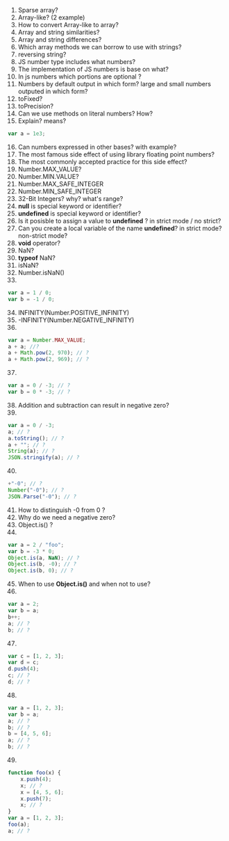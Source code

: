 1. Sparse array?
2. Array-like? (2 example)
3. How to convert Array-like to array?
4. Array and string similarities?
5. Array and string differences?
6. Which array methods we can borrow to use with strings?
7. reversing string?
8. JS number type includes what numbers?
9. The implementation of JS numbers is base on what?
10. In js numbers which portions are optional ?
11. Numbers by default output in which form? large and small numbers outputed in which form?
12. toFixed?
13. toPrecision?
14. Can we use methods on literal numbers? How?
15. Explain? means?

```javascript
var a = 1e3;
```

16. Can numbers expressed in other bases? with example?
17. The most famous side effect of using library floating point numbers?
18. The most commonly accepted practice for this side effect?
19. Number.MAX_VALUE?
20. Number.MIN.VALUE?
21. Number.MAX_SAFE_INTEGER
22. Number.MIN_SAFE_INTEGER
23. 32-Bit Integers? why? what's range?
24. **null** is special keyword or identifier?
25. **undefined** is special keyword or identifier?
26. Is it posisble to assign a value to **undefined** ? in strict mode / no strict?
27. Can you create a local variable of the name **undefined**? in strict mode? non-strict mode?
28. **void** operator?
29. NaN?
30. **typeof** NaN?
31. isNaN?
32. Number.isNaN()
33.

```javascript
var a = 1 / 0;
var b = -1 / 0;
```

34. INFINITY(Number.POSITIVE_INFINITY)
35. -INFINITY(Number.NEGATIVE_INFINITY)
36.

```javascript
var a = Number.MAX_VALUE;
a + a; //?
a + Math.pow(2, 970); // ?
a + Math.pow(2, 969); // ?
```

37.

```javascript
var a = 0 / -3; // ?
var b = 0 * -3; // ?
```

38. Addition and subtraction can result in negative zero?
39.

```javascript
var a = 0 / -3;
a; // ?
a.toString(); // ?
a + ""; // ?
String(a); // ?
JSON.stringify(a); // ?
```

40.

```javascript
+"-0"; // ?
Number("-0"); // ?
JSON.Parse("-0"); // ?
```

41. How to distinguish -0 from 0 ?
42. Why do we need a negative zero?
43. Object.is() ?
44.

```javascript
var a = 2 / "foo";
var b = -3 * 0;
Object.is(a, NaN); // ?
Object.is(b, -0); // ?
Object.is(b, 0); // ?
```

45. When to use **Object.is()** and when not to use?
46.

```javascript
var a = 2;
var b = a;
b++;
a; // ?
b; // ?
```

47.

```javascript
var c = [1, 2, 3];
var d = c;
d.push(4);
c; // ?
d; // ?
```

48.

```javascript
var a = [1, 2, 3];
var b = a;
a; // ?
b; // ?
b = [4, 5, 6];
a; // ?
b; // ?
```

49.

```javascript
function foo(x) {
    x.push(4);
    x; // ?
    x = [4, 5, 6];
    x.push(7);
    x; // ?
}
var a = [1, 2, 3];
foo(a);
a; // ?
```
